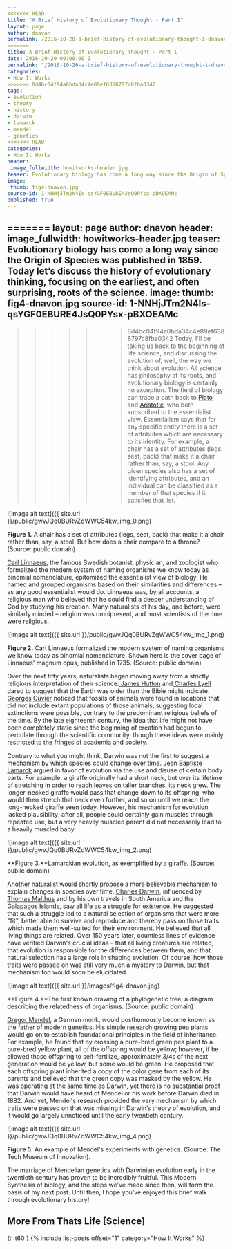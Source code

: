 ```yaml
---
<<<<<<< HEAD
title: "A Brief History of Evolutionary Thought - Part I"
layout: page
author: dnavon
permalink: /2016-10-20-a-brief-history-of-evolutionary-thought-i-dnavon/
=======
title: A Brief History of Evolutionary Thought - Part I
date: 2016-10-20 00:00:00 Z
permalink: "/2016-10-20-a-brief-history-of-evolutionary-thought-i-dnavon/"
categories:
- How It Works
>>>>>>> 8d4bc04f94a0bda34c4e89ef6388797c8fba0342
tags:
- evolution
- theory
- history
- darwin
- lamarck
- mendel
- genetics
<<<<<<< HEAD
categories:
- How It Works
header: 
 image_fullwidth: howitworks-header.jpg
teaser: Evolutionary biology has come a long way since the Origin of Species was published in 1859.  Today let’s discuss the history of evolutionary thinking, focusing on the earliest, and often surprising, roots of the science.
image:
 thumb: fig4-dnavon.jpg
source-id: 1-NNHjJTm2N4Is-qsYGF0EBURE4JsQ0PYsx-pBXOEAMc
published: true
---
```

=======
layout: page
author: dnavon
header:
  image_fullwidth: howitworks-header.jpg
teaser: Evolutionary biology has come a long way since the Origin of Species was published
  in 1859.  Today let’s discuss the history of evolutionary thinking, focusing on
  the earliest, and often surprising, roots of the science.
image:
  thumb: fig4-dnavon.jpg
source-id: 1-NNHjJTm2N4Is-qsYGF0EBURE4JsQ0PYsx-pBXOEAMc
---

>>>>>>> 8d4bc04f94a0bda34c4e89ef6388797c8fba0342
Today, I'll be taking us back to the beginning of life science, and discussing the evolution of, well, the way we think about evolution. All science has philosophy at its roots, and evolutionary biology is certainly no exception.  The field of biology can trace a path back to [Plato](http://www.iep.utm.edu/plato/) and [Aristotle](http://www.iep.utm.edu/aristotl/), who both subscribed to the essentialist view. Essentialism says that for any specific entity there is a set of attributes which are necessary to its identity.  For example, a chair has a set of attributes (legs, seat, back) that make it a chair rather than, say, a stool.  Any given species also has a set of identifying attributes, and an individual can be classified as a member of that species if it satisfies that list.

![image alt text]({{ site.url }}/public/gwvJQq0BURvZqWWC54kw_img_0.png)	

**Figure 1.** A chair has a set of attributes (legs, seat, back) that make it a chair rather than, say, a stool. But how does a chair compare to a throne?  (Source: public domain)

[Carl Linnaeus](http://www.ucmp.berkeley.edu/history/linnaeus.html), the famous Swedish botanist, physician, and zoologist who formalized the modern system of naming organisms we know today as binomial nomenclature, epitomized the essentialist view of biology.  He named and grouped organisms based on their similarities and differences – as any good essentialist would do.  Linnaeus was, by all accounts, a religious man who believed that he could find a deeper understanding of God by studying his creation.  Many naturalists of his day, and before, were similarly minded – religion was omnipresent, and most scientists of the time were religious.

![image alt text]({{ site.url }}/public/gwvJQq0BURvZqWWC54kw_img_1.png)

**Figure 2.** Carl Linnaeus formalized the modern system of naming organisms we know today as binomial nomenclature.  Shown here is the cover page of Linnaeus' magnum opus, published in 1735.  (Source: public domain)

Over the next fifty years, naturalists began moving away from a strictly religious interpretation of their science.[ James Hutton](https://www.britannica.com/biography/James-Hutton) and[ Charles Lyell](https://www.britannica.com/biography/Sir-Charles-Lyell-Baronet) dared to suggest that the Earth was older than the Bible might indicate. [ Georges Cuvier](https://www.britannica.com/biography/Georges-Cuvier) noticed that fossils of animals were found in locations that did not include extant populations of those animals, suggesting local extinctions were possible, contrary to the predominant religious beliefs of the time.  By the late eighteenth century, the idea that life might not have been completely static since the beginning of creation had begun to percolate through the scientific community, though these ideas were mainly restricted to the fringes of academia and society.

Contrary to what you might think, Darwin was not the first to suggest a mechanism by which species could change over time. [Jean Baptiste Lamarck](https://www.britannica.com/biography/Jean-Baptiste-Lamarck) argued in favor of evolution via the use and disuse of certain body parts.  For example, a giraffe originally had a short neck, but over its lifetime of stretching in order to reach leaves on taller branches, its neck grew.  The longer-necked giraffe would pass that change down to its offspring, who would then stretch that neck even further, and so on until we reach the long-necked giraffe seen today.  However, his mechanism for evolution lacked plausibility; after all, people could certainly gain muscles through repeated use, but a very heavily muscled parent did not necessarily lead to a heavily muscled baby. 

![image alt text]({{ site.url }}/public/gwvJQq0BURvZqWWC54kw_img_2.png) 

**Figure 3.**Lamarckian evolution, as exemplified by a giraffe.  (Source: public domain)

Another naturalist would shortly propose a more believable mechanism to explain changes in species over time. [Charles Darwin](https://www.britannica.com/biography/Charles-Darwin), influenced by [Thomas Malthus](http://www.ucmp.berkeley.edu/history/malthus.html) and by his own travels in South America and the Galapagos Islands, saw all life as a struggle for existence.  He suggested that such a struggle led to a natural selection of organisms that were more "fit", better able to survive and reproduce and thereby pass on those traits which made them well-suited for their environment. He believed that all living things are related.  Over 150 years later, countless lines of evidence have verified Darwin's crucial ideas – that all living creatures are related, that evolution is responsible for the differences between them, and that natural selection has a large role in shaping evolution. Of course, how those traits were passed on was still very much a mystery to Darwin, but that mechanism too would soon be elucidated.

![image alt text]({{ site.url }}/images/fig4-dnavon.jpg)

**Figure 4.**The first known drawing of a phylogenetic tree, a diagram describing the relatedness of organisms.  (Source: public domain)

[Gregor Mendel](https://www.britannica.com/biography/Gregor-Mendel), a German monk, would posthumously become known as the father of modern genetics. His simple research growing pea plants would go on to establish foundational principles in the field of inheritance. For example, he found that by crossing a pure-bred green pea plant to a pure-bred yellow plant, all of the offspring would be yellow; however, if he allowed those offspring to self-fertilize, approximately 3/4s of the next generation would be yellow, but some would be green.  He proposed that each offspring plant inherited a copy of the color gene from each of its parents and believed that the green copy was masked by the yellow. He was operating at the same time as Darwin, yet there is no substantial proof that Darwin would have heard of Mendel or his work before Darwin died in 1882.  And yet, Mendel's research provided the very mechanism by which traits were passed on that was missing in Darwin’s theory of evolution, and it would go largely unnoticed until the early twentieth century.

![image alt text]({{ site.url }}/public/gwvJQq0BURvZqWWC54kw_img_4.png)

**Figure 5.** An example of Mendel's experiments with genetics.  (Source: The Tech Museum of Innovation).

The marriage of Mendelian genetics with Darwinian evolution early in the twentieth century has proven to be incredibly fruitful.  This Modern Synthesis of biology, and the steps we've made since then, will form the basis of my next post.  Until then, I hope you’ve enjoyed this brief walk through evolutionary history!

## More From Thats Life [Science]
{: .t60 }
{% include list-posts offset="1" category="How It Works" %}